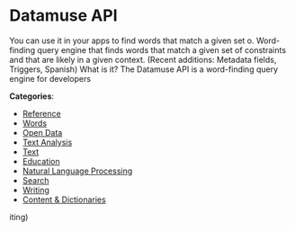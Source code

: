 # Datamuse API


You can use it in your apps to find words that match a given set o. Word-finding query engine that finds words that match a given set of constraints and that are likely in a given context.  (Recent additions: Metadata fields, Triggers, Spanish) What is it? The Datamuse API is a word-finding query engine for developers



**Categories**:
- [Reference](https://github.com/apis-list/apis-list#reference)
- [Words](https://github.com/apis-list/apis-list#words)
- [Open Data](https://github.com/apis-list/apis-list#open-data)
- [Text Analysis](https://github.com/apis-list/apis-list#text-analysis)
- [Text](https://github.com/apis-list/apis-list#text)
- [Education](https://github.com/apis-list/apis-list#education)
- [Natural Language Processing](https://github.com/apis-list/apis-list#natural-language-processing)
- [Search](https://github.com/apis-list/apis-list#search)
- [Writing](https://github.com/apis-list/apis-list#writing)
- [Content & Dictionaries](https://github.com/apis-list/apis-list#content-and-dictionaries)



iting)



